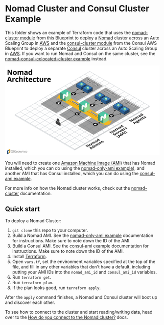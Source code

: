 # Nomad Cluster and Consul Cluster Example

This folder shows an example of Terraform code that uses the [nomad-cluster module](/modules/nomad-cluster) from this
Blueprint to deploy a [Nomad](https://www.nomadproject.io/) cluster across an Auto Scaling Group in 
[AWS](https://aws.amazon.com/) and the [consul-cluster 
module](https://github.com/gruntwork-io/consul-aws-blueprint/tree/master/modules/consul-cluster) from the Consul AWS
Blueprint to deploy a separate [Consul](https://www.consul.io/) cluster across an Auto Scaling Group in 
[AWS](https://aws.amazon.com/). If you want to run Nomad and Consul on the same cluster, see the 
[nomad-consul-colocated-cluster example](/examples/nomad-consul-colocated-cluster) instead. 

![Nomad architecture](/_docs/architecture.png)

You will need to create one [Amazon Machine Image (AMI)](http://docs.aws.amazon.com/AWSEC2/latest/UserGuide/AMIs.html) 
that has Nomad installed, which you can do using the [nomad-only-ami example](/examples/nomad-only-ami)), and another
AMI that has Consul installed, which you can do using the [consul-ami 
example](https://github.com/gruntwork-io/consul-aws-blueprint/tree/master/examples/consul-ami).  

For more info on how the Nomad cluster works, check out the [nomad-cluster](/modules/nomad-cluster) documentation.



## Quick start

To deploy a Nomad Cluster:

1. `git clone` this repo to your computer.
1. Build a Nomad AMI. See the [nomad-only-ami example](/examples/nomad-only-ami) documentation for instructions. Make 
   sure to note down the ID of the AMI.
1. Build a Consul AMI. See the [consul-ami 
   example](https://github.com/gruntwork-io/consul-aws-blueprint/tree/master/examples/consul-ami) documentation for 
   instructions. Make sure to note down the ID of the AMI.
1. Install [Terraform](https://www.terraform.io/).
1. Open `vars.tf`, set the environment variables specified at the top of the file, and fill in any other variables that
   don't have a default, including putting your AMI IDs into the `nomad_ami_id` and `consul_ami_id` variables.
1. Run `terraform get`.
1. Run `terraform plan`.
1. If the plan looks good, run `terraform apply`.

After the `apply` command finishes, a Nomad and Consul cluster will boot up and discover each other.
 
To see how to connect to the cluster and start reading/writing data, head over to the [How do you connect to the Nomad 
cluster?](/modules/nomad-cluster#how-do-you-connect-to-the-nomad-cluster) docs.
